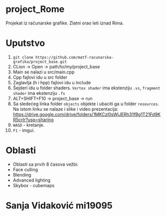 # project_Rome
Projekat iz računarske grafike.
Zlatni orao leti iznad Rima.

# Uputstvo
1. `git clone https://github.com/matf-racunarska-grafika/project_base.git`
2. CLion -> Open -> path/to/my/project_base
3. Main se nalazi u src/main.cpp
4. Cpp fajlovi idu u src folder
5. Zaglavlja (h i hpp) fajlovi idu u include
6. Šejderi idu u folder shaders. `Vertex shader` ima ekstenziju `.vs`, `fragment shader` ima ekstenziju `.fs`
7. ALT+SHIFT+F10 -> project_base -> run
8. Sa sledećeg linka folder `objects` objekte i ubaciti ga u folder `resources`. Na istom linku se nalaze i slike i video prezentacija: https://drive.google.com/drive/folders/1MKCzl0sWjJERh31fBg1T21Fd9KR5crIr?usp=sharing
9. `WASD` - kretanje.
10. `F1` - imgui.

# Oblasti
- Oblasti sa prvih 8 časova vežbi.
- Face culling
- Blending
- Advanced lighting
- Skybox - cubemaps

# Sanja Vidaković mi19095
